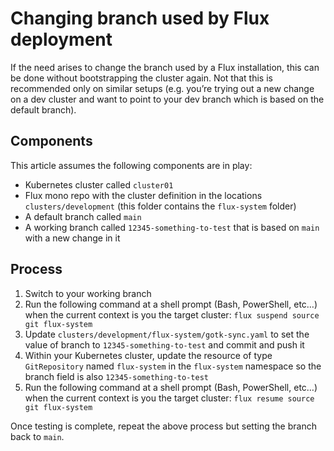 # Changing branch used by Flux deployment

If the need arises to change the branch used by a Flux installation, this can be done without bootstrapping the cluster again. Not that this is recommended only on similar setups (e.g. you’re trying out a new change on a dev cluster and want to point to your dev branch which is based on the default branch).

## Components

This article assumes the following components are in play:

- Kubernetes cluster called `cluster01`
- Flux mono repo with the cluster definition in the locations `clusters/development` (this folder contains the `flux-system` folder)
- A default branch called `main`
- A working branch called `12345-something-to-test` that is based on `main` with a new change in it

## Process

1. Switch to your working branch
2. Run the following command at a shell prompt (Bash, PowerShell, etc…) when the current context is you the target cluster: `flux suspend source git flux-system`
3. Update `clusters/development/flux-system/gotk-sync.yaml` to set the value of branch to `12345-something-to-test` and commit and push it
4. Within your Kubernetes cluster, update the resource of type `GitRepository` named `flux-system` in the `flux-system` namespace so the branch field is also `12345-something-to-test`
5. Run the following command at a shell prompt (Bash, PowerShell, etc…) when the current context is you the target cluster: `flux resume source git flux-system`

Once testing is complete, repeat the above process but setting the branch back to `main`.